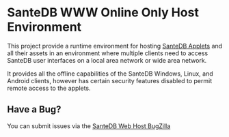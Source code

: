 # SanteDB WWW Online Only Host Environment

This project provide a runtime environment for hosting [SanteDB Applets](https://help.santesuite.org/ops/santedb/applets) and all their assets in an environment where multiple clients need to access SanteDB user interfaces on a local area network or wide area network.

It provides all the offline capabilities of the SanteDB Windows, Linux, and Android clients, however has certain security features disabled to permit remote access to the applets.

## Have a Bug?
You can submit issues via the [SanteDB Web Host BugZilla](https://bugzilla.fyfesoftware.ca/describecomponents.cgi?product=SanteDB%20Web%20Host)
